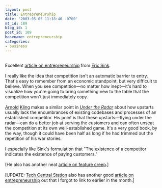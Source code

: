 ```yaml
---
layout: post
title: Entrepreneurship
date: '2003-05-05 11:18:46 -0700'
mt_id: 189
blog_id: 1
post_id: 189
basename: entrepreneurship
categories:
- business
---
```

<br />Excellent <a href="http://software.ericsink.com/Choose_Your_Competition.html">article on entrepreneurship</a> from <a href="http://software.ericsink.com/">Eric Sink</a>.<br /><br />I really like the idea that competition isn't an automatic barrier to entry. That's easy to remember from an economic standpoint, but very difficult to believe. When you see competition&#x2014;no matter how inept&#x2014;it's hard to visualize how you're going to bring something new to the table that the competition won't just immediately copy.<br /><br /><a href="http://www.corante.com/bottomline/" title="Corante's The Bottom Line">Arnold</a> <a href="http://econlog.econlib.org/" title="EconLog">Kling</a> makes a similar point in <a href="http://www.amazon.com/exec/obidos/ASIN/0738207748/bbrown-20/ref=nosim/"><cite>Under the Radar</cite></a> about how upstarts usually lack the encumbrances of existing codebases and processes of an established competitor. His point is that these upstarts&#x2014;flying under the radar&#x2014;can do a better job at serving the customers and can often unseat the competition at its own well-established game. It's a very good book, by the way, though it could have been half as long if he had trimmed out the repetition of his war stories.<br /><br />I especially like Sink's formulation that "The existence of a competitor indicates the existence of paying customers."<br /><br />[He also has another neat <a href="http://software.ericsink.com/Iceberg.html">article on feature creep</a>.]<br /><br />[UPDATE: <a href="http://www.techcentralstation.com/" title="Where Free Markets Meet Technology. Oh yeah!">Tech Central Station</a> also has another good <a href="http://www.techcentralstation.com/1051/techwrapper.jsp?PID=1051-250&amp;CID1051-043003D">article on entrepreneurship</a> out that I forgot to link to earlier in the month.]<br /><br /><br />

